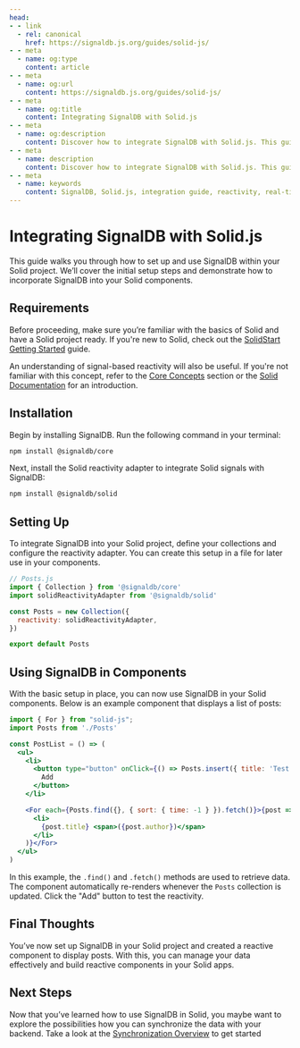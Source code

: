 ```yaml
---
head:
- - link
  - rel: canonical
    href: https://signaldb.js.org/guides/solid-js/
- - meta
  - name: og:type
    content: article
- - meta
  - name: og:url
    content: https://signaldb.js.org/guides/solid-js/
- - meta
  - name: og:title
    content: Integrating SignalDB with Solid.js
- - meta
  - name: og:description
    content: Discover how to integrate SignalDB with Solid.js. This guide covers the initial setup and building Solid components with real-time updates.
- - meta
  - name: description
    content: Discover how to integrate SignalDB with Solid.js. This guide covers the initial setup and building Solid components with real-time updates.
- - meta
  - name: keywords
    content: SignalDB, Solid.js, integration guide, reactivity, real-time updates, JavaScript, TypeScript, Solid reactivity, SignalDB plugin, collection setup, reactive components
---
```

# Integrating SignalDB with Solid.js

This guide walks you through how to set up and use SignalDB within your Solid project. We’ll cover the initial setup steps and demonstrate how to incorporate SignalDB into your Solid components.

## Requirements

Before proceeding, make sure you’re familiar with the basics of Solid and have a Solid project ready. If you're new to Solid, check out the [SolidStart Getting Started](https://docs.solidjs.com/solid-start/getting-started) guide.

An understanding of signal-based reactivity will also be useful. If you're not familiar with this concept, refer to the [Core Concepts](/core-concepts/#signals-and-reactivity) section or the [Solid Documentation](https://docs.solidjs.com/concepts/signals) for an introduction.

## Installation

Begin by installing SignalDB. Run the following command in your terminal:

```bash
npm install @signaldb/core
```

Next, install the Solid reactivity adapter to integrate Solid signals with SignalDB:

```bash
npm install @signaldb/solid
```

## Setting Up

To integrate SignalDB into your Solid project, define your collections and configure the reactivity adapter. You can create this setup in a file for later use in your components.

```js
// Posts.js
import { Collection } from '@signaldb/core'
import solidReactivityAdapter from '@signaldb/solid'

const Posts = new Collection({
  reactivity: solidReactivityAdapter,
})

export default Posts
```

## Using SignalDB in Components

With the basic setup in place, you can now use SignalDB in your Solid components. Below is an example component that displays a list of posts:

```jsx
import { For } from "solid-js";
import Posts from './Posts'

const PostList = () => (
  <ul>
    <li>
      <button type="button" onClick={() => Posts.insert({ title: 'Test', author: 'Test' })}>
        Add
      </button>
    </li>

    <For each={Posts.find({}, { sort: { time: -1 } }).fetch()}>{post => (
      <li>
        {post.title} <span>({post.author})</span>
      </li>
    )}</For>
  </ul>
)
```

In this example, the `.find()` and `.fetch()` methods are used to retrieve data. The component automatically re-renders whenever the `Posts` collection is updated. Click the "Add" button to test the reactivity.

## Final Thoughts

You’ve now set up SignalDB in your Solid project and created a reactive component to display posts. With this, you can manage your data effectively and build reactive components in your Solid apps.

## Next Steps

Now that you’ve learned how to use SignalDB in Solid, you maybe want to explore the possibilities how you can synchronize the data with your backend.
Take a look at the [Synchronization Overview](/sync/) to get started
